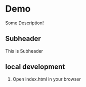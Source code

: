 # Demo

Some Description!

## Subheader 
 
This is Subheader

## local development 

1. Open index.html in your browser 
